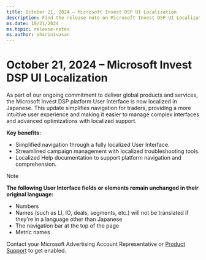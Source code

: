 ```yaml
---
title: October 21, 2024 – Microsoft Invest DSP UI Localization
description: Find the release note on Microsoft Invest DSP UI Localization
ms.date: 10/21/2024
ms.topic: release-notes
ms.author: shsrinivasan
---
```


# October 21, 2024 – Microsoft Invest DSP UI Localization

As part of our ongoing commitment to deliver global products and services, the Microsoft Invest DSP platform User Interface is now localized in Japanese. This update simplifies navigation for traders, providing a more intuitive user experience and making it easier to manage complex interfaces and advanced optimizations with localized support.

**Key benefits**:
- Simplified navigation through a fully localized User Interface.
- Streamlined campaign management with localized troubleshooting tools.
- Localized Help documentation to support platform navigation and comprehension. 

> [!NOTE]
> **The following User Interface fields or elements remain unchanged in their original language:**
> - Numbers
> - Names (such as LI, IO, deals, segments, etc.) will not be translated if they're in a language other than Japanese
> - The navigation bar at the top of the page
> - Metric names

Contact your Microsoft Advertising Account Representative or [Product Support](https://help.xandr.com/s/login/) to get enabled. 